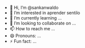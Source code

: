 - 👋 Hi, I’m @sankanwaldo
- 👀 I’m interested in aprender sentilo
- 🌱 I’m currently learning ...
- 💞️ I’m looking to collaborate on ...
- 📫 How to reach me ...
- 😄 Pronouns: ...
- ⚡ Fun fact: ...

<!---
sankanwaldo/sankanwaldo is a ✨ special ✨ repository because its `README.md` (this file) appears on your GitHub profile.
You can click the Preview link to take a look at your changes.
--->
